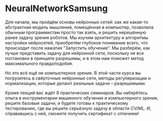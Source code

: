 # NeuralNetworkSamsung
Для начала, мы пройдём основы нейронных сетей: как же какая-то абстрактная модель мышления, помещённая в компьютер, позволила обычным программистам просто так взять, и решить нерешённую ранее задачу зрения роботов. Мы изучим архитектуру и алгоритмы настройки нейросетей, приобретём глубокое понимание всего, что происходит после нажатия "Запустить обучение". Мы разберём, как лучше представить задачу для нейронной сети, поскольку не все постановки в принципе разрешимы, и в этом нам поможет метод максимального правдоподобия.

Но это всё ещё не компьютерное зрение. В этой части курса вы погрузитесь в свёрточные нейронные сети, методы регуляризации и нормализации, которые делают реальные задачи – разрешимыми.

Кроме лекций вас ждёт 8 практических семинаров. Вы наберётесь опыта в инструментарии машинного обучения и компьютерного зрения, решите базовые задачи, и будете готовы к практическому тестированию, где вы решите серьёзную задачу в области CV/ML. И, справившись с ней, сможете получить сертификат с отличием!
